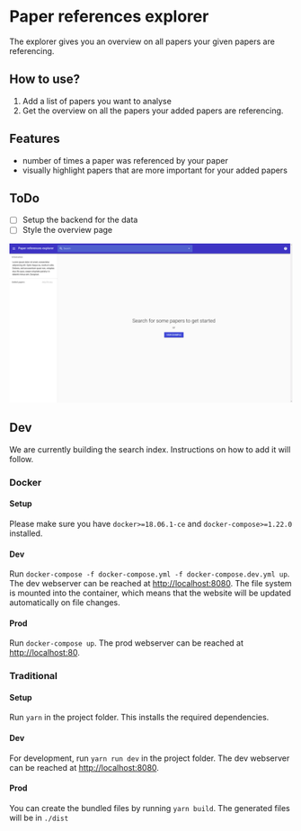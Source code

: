 # Paper references explorer
The explorer gives you an overview on all papers your given papers are referencing. 

## How to use?
1. Add a list of papers you want to analyse
2. Get the overview on all the papers your added papers are referencing.

## Features
- number of times a paper was referenced by your paper
- visually highlight papers that are more important for your added papers

## ToDo
- [ ] Setup the backend for the data
- [ ] Style the overview page

![screenshot of the homepage](homepage.png "screenshot of the homepage")


## Dev
We are currently building the search index. Instructions on how to add it will follow.

### Docker
#### Setup
Please make sure you have `docker>=18.06.1-ce` and `docker-compose>=1.22.0` installed.

#### Dev
Run `docker-compose -f docker-compose.yml -f docker-compose.dev.yml up`. 
The dev webserver can be reached at [http://localhost:8080](http://localhost:8080).
The file system is mounted into the container, 
which means that the website will be updated automatically on file changes.

#### Prod
Run `docker-compose up`. 
The prod webserver can be reached at [http://localhost:80](http://localhost:80).


### Traditional
#### Setup
Run `yarn` in the project folder. This installs the required dependencies.

#### Dev
For development, run `yarn run dev` in the project folder. 
The dev webserver can be reached at [http://localhost:8080](http://localhost:8080). 

#### Prod
You can create the bundled files by running `yarn build`. 
The generated files will be in `./dist`
